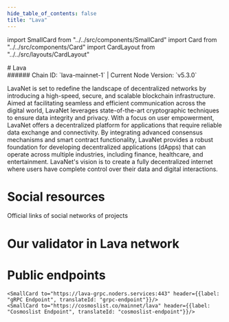```yaml
---
hide_table_of_contents: false
title: "Lava"
---
```


import SmallCard from "../../src/components/SmallCard"
import Card from "../../src/components/Card"
import CardLayout from "../../src/layouts/CardLayout"

<div class="h1-with-icon icon-lava">
# Lava
</div>
###### Chain ID: `lava-mainnet-1` | Current Node Version: `v5.3.0`


LavaNet is set to redefine the landscape of decentralized networks by introducing a high-speed, secure, and scalable blockchain infrastructure. Aimed at facilitating seamless and efficient communication across the digital world, LavaNet leverages state-of-the-art cryptographic techniques to ensure data integrity and privacy. With a focus on user empowerment, LavaNet offers a decentralized platform for applications that require reliable data exchange and connectivity. By integrating advanced consensus mechanisms and smart contract functionality, LavaNet provides a robust foundation for developing decentralized applications (dApps) that can operate across multiple industries, including finance, healthcare, and entertainment. LavaNet's vision is to create a fully decentralized internet where users have complete control over their data and digital interactions.

# Social resources
Official links of social networks of projects

<CardLayout autoFitEnabled={false}>
    <SmallCard to="https://www.lavanet.xyz/" header={{label: "Website", translateId: "social-telegram"}} iconPath="img/website-icon.svg"/>
    <SmallCard to="https://github.com/lavanet" header={{label: "GitHub", translateId: "social-telegram"}} iconPath="img/github-icon.svg"/>
    <SmallCard to="https://discord.gg/Tbk5NxTCdA" header={{label: "Discord", translateId: "social-telegram"}} iconPath="img/discord-icon.svg"/>
    <SmallCard to="https://twitter.com/lavanetxyz" header={{label: "X", translateId: "social-telegram"}} iconPath="img/x-icon.svg"/>
    
</CardLayout>

# Our validator in Lava network

<CardLayout autoFitEnabled={true}>
    <Card
        to="https://lava.explorers.guru/validator/lava@valoper1cfup2qa0dcmx9y0tm73rp3yend3chhzkaakd85"
        header={{
            label: "[NODERS]TEAM",
            translateId: "development-setup",
        }}
        body={{
            label: "Trusted blockchain validator",
        }}
        iconPath="img/kotlin-icon.svg"
    />
</CardLayout>

# Public endpoints 

<CardLayout autoFitEnabled={true}>
    <SmallCard to="https://lava-rpc.noders.services" header={{label: "RPC Endpoint", translateId: "rpc-endpoint"}}/>
    <SmallCard to="https://lava-api.noders.services" header={{label: "API Endpoint", translateId: "api-endpoint"}}/>
    
    <SmallCard to="https://lava-grpc.noders.services:443" header={{label: "gRPC Endpoint", translateId: "grpc-endpoint"}}/>
    <SmallCard to="https://cosmoslist.co/mainnet/lava" header={{label: "Cosmoslist Endpoint", translateId: "cosmoslist-endpoint"}}/>
</CardLayout>


